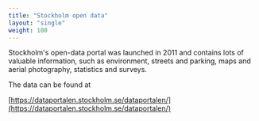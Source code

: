 ```yaml
---
title: "Stockholm open data"
layout: "single"
weight: 100
---
```

Stockholm's open-data portal was launched in 2011 and contains lots of valuable information, such as environment,
streets and parking, maps and aerial photography, statistics and surveys.

The data can be found at

[https://dataportalen.stockholm.se/dataportalen/](https://dataportalen.stockholm.se/dataportalen/)
